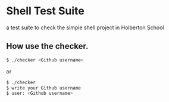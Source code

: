 # Shell Test Suite

a test suite to check the simple shell project in Holberton School

## How use the checker.

```sh
$ ./checker <Github username>
```
or

```sh
$ ./checker
$ write your Github username
$ user: <Github username>

```